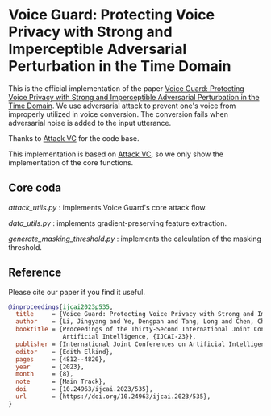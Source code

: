 # Voice Guard: Protecting Voice Privacy with Strong and Imperceptible Adversarial Perturbation in the Time Domain

This is the official implementation of the paper [Voice Guard: Protecting Voice Privacy with Strong and Imperceptible Adversarial Perturbation in the Time Domain](https://www.ijcai.org/proceedings/2023/535).
We use adversarial attack to prevent one's voice from improperly utilized in voice conversion.
The conversion fails when adversarial noise is added to the input utterance.

Thanks to [Attack VC](https://github.com/cyhuang-tw/attack-vc) for the code base.

This implementation is based on [Attack VC](https://github.com/cyhuang-tw/attack-vc), so we only show the implementation of the core functions.

## Core coda

_attack_utils.py_ : implements Voice Guard's core attack flow.

_data_utils.py_ : implements gradient-preserving feature extraction.

_generate_masking_threshold.py_ : implements the calculation of the masking threshold.

## Reference

Please cite our paper if you find it useful.

```bib
@inproceedings{ijcai2023p535,
  title     = {Voice Guard: Protecting Voice Privacy with Strong and Imperceptible Adversarial Perturbation in the Time Domain},
  author    = {Li, Jingyang and Ye, Dengpan and Tang, Long and Chen, Chuanxi and Hu, Shengshan},
  booktitle = {Proceedings of the Thirty-Second International Joint Conference on
               Artificial Intelligence, {IJCAI-23}},
  publisher = {International Joint Conferences on Artificial Intelligence Organization},
  editor    = {Edith Elkind},
  pages     = {4812--4820},
  year      = {2023},
  month     = {8},
  note      = {Main Track},
  doi       = {10.24963/ijcai.2023/535},
  url       = {https://doi.org/10.24963/ijcai.2023/535},
}
```
